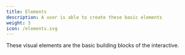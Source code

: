 ```yaml
---
title: Elements
description: A user is able to create these basic elements
weight: 3
icon: /elements.svg
---
```


These visual elements are the basic building blocks of the interactive.
